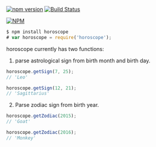 [![npm version](https://badge.fury.io/js/horoscope.svg)](https://badge.fury.io/js/horoscope)
[![Build Status](https://travis-ci.org/gcwelborn/horoscope.svg?branch=master)](https://travis-ci.org/gcwelborn/horoscope)

[![NPM](https://nodei.co/npm/horoscope.png?downloads=true&downloadRank=true&stars=true)](https://nodei.co/npm/horoscope/)

```javascript
$ npm install horoscope
# var horoscope = require('horoscope');
```
horoscope currently has two functions:

1. parse astrological sign from birth month and birth day.
```javascript
horoscope.getSign(7, 25);
// 'Leo'

horoscope.getSign(12, 21);
// 'Sagittarius'
```

2. Parse zodiac sign from birth year.
```javascript
horoscope.getZodiac(2015);
// 'Goat'

horoscope.getZodiac(2016);
// 'Monkey'
```
